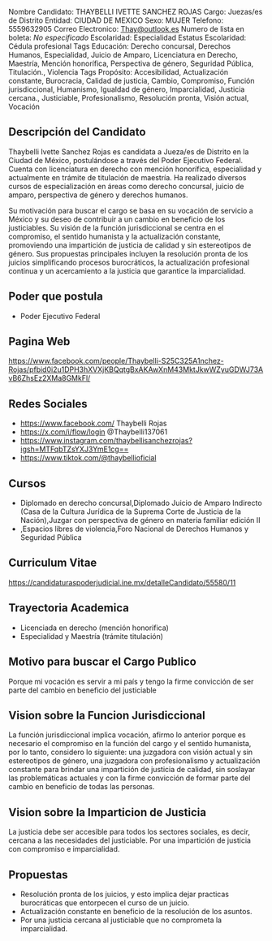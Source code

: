 Nombre Candidato: THAYBELLI IVETTE SANCHEZ ROJAS
Cargo: Juezas/es de Distrito
Entidad: CIUDAD DE MEXICO
Sexo: MUJER
Telefono: 5559632905
Correo Electronico: Thay@outlook.es
Numero de lista en boleta: *No especificado*
Escolaridad: Especialidad
Estatus Escolaridad: Cédula profesional
Tags Educación: Derecho concursal, Derechos Humanos, Especialidad, Juicio de Amparo, Licenciatura en Derecho, Maestría, Mención honorífica, Perspectiva de género, Seguridad Pública, Titulación., Violencia
Tags Propósito: Accesibilidad, Actualización constante, Burocracia, Calidad de justicia, Cambio, Compromiso, Función jurisdiccional, Humanismo, Igualdad de género, Imparcialidad, Justicia cercana., Justiciable, Profesionalismo, Resolución pronta, Visión actual, Vocación


## Descripción del Candidato 

Thaybelli Ivette Sanchez Rojas es candidata a Jueza/es de Distrito en la Ciudad de México, postulándose a través del Poder Ejecutivo Federal. Cuenta con licenciatura en derecho con mención honorífica, especialidad y actualmente en trámite de titulación de maestría. Ha realizado diversos cursos de especialización en áreas como derecho concursal, juicio de amparo, perspectiva de género y derechos humanos.

Su motivación para buscar el cargo se basa en su vocación de servicio a México y su deseo de contribuir a un cambio en beneficio de los justiciables. Su visión de la función jurisdiccional se centra en el compromiso, el sentido humanista y la actualización constante, promoviendo una impartición de justicia de calidad y sin estereotipos de género. Sus propuestas principales incluyen la resolución pronta de los juicios simplificando procesos burocráticos, la actualización profesional continua y un acercamiento a la justicia que garantice la imparcialidad.


## Poder que postula

- Poder Ejecutivo Federal


## Pagina Web

https://www.facebook.com/people/Thaybelli-S25C325A1nchez-Rojas/pfbid0i2u1DPH3hXVXjKBQqtgBxAKAwXnM43MktJkwWZyuGDWJ73AvB6ZhsEz2XMa8GMkFl/


## Redes Sociales

- https://www.facebook.com/ Thaybelli Rojas
- https://x.com/i/flow/login @Thaybelli137061
- https://www.instagram.com/thaybellisanchezrojas?igsh=MTFqbTZsYXJ3YmE1cg==
- https://www.tiktok.com/@thaybellioficial


## Cursos

- Diplomado en derecho concursal,Diplomado Juicio de Amparo Indirecto (Casa de la Cultura Jurídica de la Suprema Corte de Justicia de la Nación),Juzgar con perspectiva de género en materia familiar edición II
- ,Espacios libres de violencia,Foro Nacional de Derechos Humanos y Seguridad Pública


## Curriculum Vitae

https://candidaturaspoderjudicial.ine.mx/detalleCandidato/55580/11


## Trayectoria Academica

- Licenciada en derecho (mención honorifica)
- Especialidad y Maestría (trámite titulación)


## Motivo para buscar el Cargo Publico

Porque mi vocación es servir a mi país y tengo la firme convicción de ser parte del cambio en beneficio del justiciable


## Vision sobre la Funcion Jurisdiccional

La función jurisdiccional implica vocación, afirmo lo anterior porque es necesario el compromiso en la función del cargo y el sentido humanista, por lo tanto, considero lo siguiente: una juzgadora con visión actual y sin estereotipos de género, una juzgadora con profesionalismo y actualización constante para brindar una impartición de justicia de calidad, sin soslayar las problemáticas actuales y con la firme convicción de formar parte del cambio en beneficio de todas las personas.


## Vision sobre la Imparticion de Justicia

La justicia debe ser accesible para todos los sectores sociales, es decir, cercana a las necesidades del justiciable. Por una impartición de justicia con compromiso e imparcialidad.


## Propuestas

- Resolución pronta de los juicios, y esto implica dejar practicas burocráticas que entorpecen el curso de un juicio.
- Actualización constante en beneficio de la resolución de los asuntos.
- Por una justicia cercana al justiciable que no comprometa la imparcialidad.

